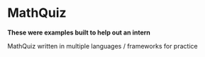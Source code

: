 MathQuiz
========

**These were examples built to help out an intern**

MathQuiz written in multiple languages / frameworks for practice
